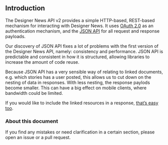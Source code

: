## Introduction

The Designer News API v2 provides a simple HTTP-based, REST-based mechanism for interacting with Designer News. It uses [OAuth 2.0](http://oauth.net/2/) as an authentication mechanism, and the [JSON API](http://jsonapi.org/) for all request and response payloads.

Our discovery of JSON API fixes a lot of problems with the first version of the Designer News API, namely: consistency and performance. JSON API is predictable and consistent in how it is structured, allowing libraries to increase the amount of code reuse.

Because JSON API has a very sensible way of relating to linked documents, e.g. which stories has a user posted, this allows us to cut down on the nesting of data in responses. With less nesting, the response paylods become smaller. This can have a big effect on mobile clients, where bandwidth could be limited.

If you would like to include the linked resources in a response, [that’s easy too](http://jsonapi.org/format/#fetching-includes).

### About this document

If you find any mistakes or need clarification in a certain section, please open an issue or a pull
request.
